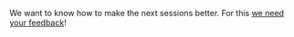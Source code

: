 We want to know how to make the next sessions better.
For this [we need your feedback](https://forms.gle/RY5sZbDqCXyAXH6v6)!

